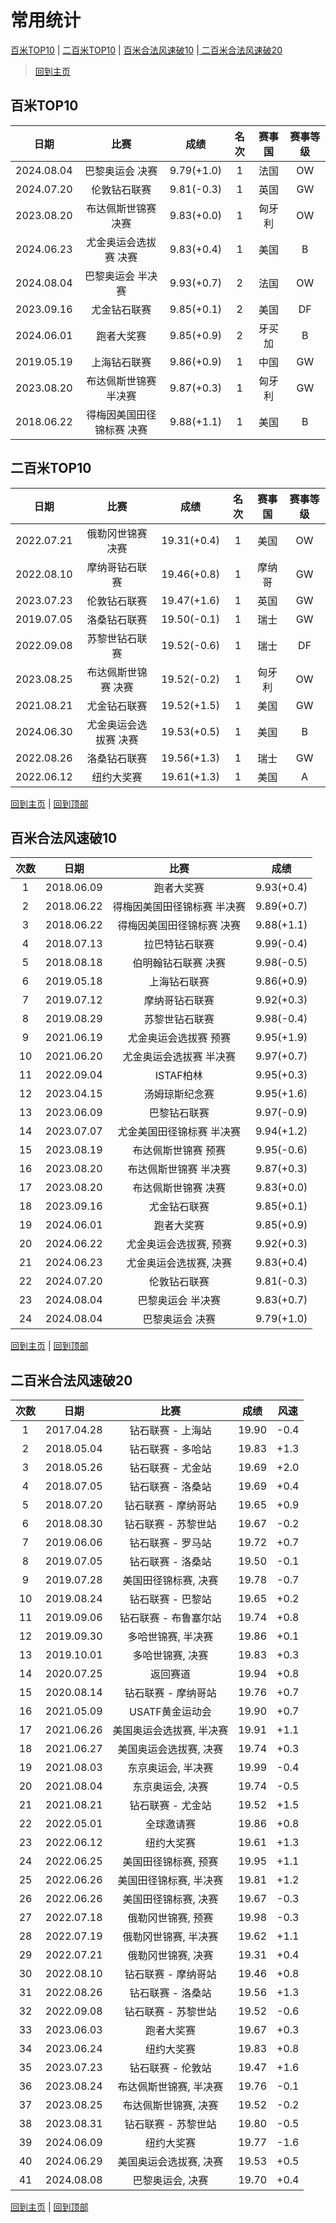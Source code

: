 # 常用统计

[百米TOP10](#1) | [二百米TOP10](#2) | [百米合法风速破10](#3) |[ 二百米合法风速破20](#4)

> [回到主页](./Profile.md)

## 百米TOP10<a id='1'></a>

|    日期    |           比赛            |    成绩    | 名次 | 赛事国 | 赛事等级 |
| :--------: | :-----------------------: | :--------: | :--: | :----: | :------: |
| 2024.08.04 |      巴黎奥运会 决赛      | 9.79(+1.0) |  1   |  法国  |    OW    |
| 2024.07.20 |       伦敦钻石联赛        | 9.81(-0.3) |  1   |  英国  |    GW    |
| 2023.08.20 |    布达佩斯世锦赛 决赛    | 9.83(+0.0) |  1   | 匈牙利 |    OW    |
| 2024.06.23 |   尤金奥运会选拔赛 决赛   | 9.83(+0.4) |  1   |  美国  |    B     |
| 2024.08.04 |     巴黎奥运会 半决赛     | 9.93(+0.7) |  2   |  法国  |    OW    |
| 2023.09.16 |       尤金钻石联赛        | 9.85(+0.1) |  2   |  美国  |    DF    |
| 2024.06.01 |        跑者大奖赛         | 9.85(+0.9) |  2   | 牙买加 |    B     |
| 2019.05.19 |       上海钻石联赛        | 9.86(+0.9) |  1   |  中国  |    GW    |
| 2023.08.20 |   布达佩斯世锦赛 半决赛   | 9.87(+0.3) |  1   | 匈牙利 |    GW    |
| 2018.06.22 | 得梅因美国田径锦标赛 决赛 | 9.88(+1.1) |  1   |  美国  |    B     |


## 二百米TOP10<a id='2'></a>

| 日期         | 比赛          | 成绩          | 名次 | 赛事国 | 赛事等级 |
|:----------:|:-----------:|:-----------:|:---:|:---:|:----:|
| 2022.07.21 | 俄勒冈世锦赛 决赛   | 19.31(+0.4) | 1  | 美国  | OW   |
| 2022.08.10 | 摩纳哥钻石联赛     | 19.46(+0.8) | 1  | 摩纳哥 | GW   |
| 2023.07.23 | 伦敦钻石联赛      | 19.47(+1.6) | 1  | 英国  | GW   |
| 2019.07.05 | 洛桑钻石联赛      | 19.50(-0.1) | 1  | 瑞士  | GW   |
| 2022.09.08 | 苏黎世钻石联赛     | 19.52(-0.6) | 1  | 瑞士  | DF   |
| 2023.08.25 | 布达佩斯世锦赛 决赛  | 19.52(-0.2) | 1  | 匈牙利 | OW   |
| 2021.08.21 | 尤金钻石联赛      | 19.52(+1.5) | 1  | 美国  | GW   |
| 2024.06.30 | 尤金奥运会选拔赛 决赛 | 19.53(+0.5) | 1  | 美国  | B    |
| 2022.08.26 | 洛桑钻石联赛      | 19.56(+1.3) | 1  | 瑞士  | GW   |
| 2022.06.12 | 纽约大奖赛       | 19.61(+1.3) | 1  | 美国  | A    |


[回到主页](./Profile.md) | [回到顶部](#常用统计)

## 百米合法风速破10<a id='3'></a>

| 次数 |    日期    |            比赛             |    成绩    |
| :--: | :--------: | :-------------------------: | :--------: |
|  1   | 2018.06.09 |         跑者大奖赛          | 9.93(+0.4) |
|  2   | 2018.06.22 | 得梅因美国田径锦标赛 半决赛 | 9.89(+0.7) |
|  3   | 2018.06.22 |  得梅因美国田径锦标赛 决赛  | 9.88(+1.1) |
|  4   | 2018.07.13 |       拉巴特钻石联赛        | 9.99(-0.4) |
|  5   | 2018.08.18 |     伯明翰钻石联赛 决赛     | 9.98(-0.5) |
|  6   | 2019.05.18 |        上海钻石联赛         | 9.86(+0.9) |
|  7   | 2019.07.12 |       摩纳哥钻石联赛        | 9.92(+0.3) |
|  8   | 2019.08.29 |       苏黎世钻石联赛        | 9.98(-0.4) |
|  9   | 2021.06.19 |    尤金奥运会选拔赛 预赛    | 9.95(+1.9) |
|  10  | 2021.06.20 |   尤金奥运会选拔赛 半决赛   | 9.97(+0.7) |
|  11  | 2022.09.04 |          ISTAF柏林          | 9.95(+0.3) |
|  12  | 2023.04.15 |       汤姆琼斯纪念赛        | 9.95(+1.6) |
|  13  | 2023.06.09 |        巴黎钻石联赛         | 9.97(-0.9) |
|  14  | 2023.07.07 |  尤金美国田径锦标赛 半决赛  | 9.94(+1.2) |
|  15  | 2023.08.19 |     布达佩斯世锦赛 预赛     | 9.95(-0.6) |
|  16  | 2023.08.20 |    布达佩斯世锦赛 半决赛    | 9.87(+0.3) |
|  17  | 2023.08.20 |     布达佩斯世锦赛 决赛     | 9.83(+0.0) |
|  18  | 2023.09.16 |        尤金钻石联赛         | 9.85(+0.1) |
|  19  | 2024.06.01 |         跑者大奖赛          | 9.85(+0.9) |
|  20  | 2024.06.22 |   尤金奥运会选拔赛, 预赛    | 9.92(+0.3) |
|  21  | 2024.06.23 |   尤金奥运会选拔赛, 决赛    | 9.83(+0.4) |
|  22  | 2024.07.20 |        伦敦钻石联赛         | 9.81(-0.3) |
|  23  | 2024.08.04 |      巴黎奥运会 半决赛      | 9.83(+0.7) |
|  24  | 2024.08.04 |       巴黎奥运会 决赛       | 9.79(+1.0) |

[回到主页](./Profile.md) | [回到顶部](#常用统计)

## 二百米合法风速破20<a id='4'></a>

| 次数 |    日期    |           比赛           | 成绩  | 风速 |
| :--: | :--------: | :----------------------: | :---: | :--: |
|  1   | 2017.04.28 |    钻石联赛 - 上海站     | 19.90 | -0.4 |
|  2   | 2018.05.04 |    钻石联赛 - 多哈站     | 19.83 | +1.3 |
|  3   | 2018.05.26 |    钻石联赛 - 尤金站     | 19.69 | +2.0 |
|  4   | 2018.07.05 |    钻石联赛 - 洛桑站     | 19.69 | +0.4 |
|  5   | 2018.07.20 |   钻石联赛 - 摩纳哥站    | 19.65 | +0.9 |
|  6   | 2018.08.30 |   钻石联赛 - 苏黎世站    | 19.67 | -0.2 |
|  7   | 2019.06.06 |    钻石联赛 - 罗马站     | 19.72 | +0.7 |
|  8   | 2019.07.05 |    钻石联赛 - 洛桑站     | 19.50 | -0.1 |
|  9   | 2019.07.28 |   美国田径锦标赛, 决赛   | 19.78 | -0.7 |
|  10  | 2019.08.24 |    钻石联赛 - 巴黎站     | 19.65 | +0.2 |
|  11  | 2019.09.06 |  钻石联赛 - 布鲁塞尔站   | 19.74 | +0.8 |
|  12  | 2019.09.30 |    多哈世锦赛, 半决赛    | 19.86 | +0.1 |
|  13  | 2019.10.01 |     多哈世锦赛, 决赛     | 19.83 | +0.3 |
|  14  | 2020.07.25 |         返回赛道         | 19.94 | +0.8 |
|  15  | 2020.08.14 |   钻石联赛 - 摩纳哥站    | 19.76 | +0.7 |
|  16  | 2021.05.09 |     USATF黄金运动会      | 19.90 | +0.7 |
|  17  | 2021.06.26 | 美国奥运会选拔赛, 半决赛 | 19.91 | +1.1 |
|  18  | 2021.06.27 |  美国奥运会选拔赛, 决赛  | 19.74 | +0.3 |
|  19  | 2021.08.03 |    东京奥运会, 半决赛    | 19.99 | -0.4 |
|  20  | 2021.08.04 |     东京奥运会, 决赛     | 19.74 | -0.5 |
|  21  | 2021.08.21 |    钻石联赛 - 尤金站     | 19.52 | +1.5 |
|  22  | 2022.05.01 |        全球邀请赛        | 19.86 | +0.8 |
|  23  | 2022.06.12 |        纽约大奖赛        | 19.61 | +1.3 |
|  24  | 2022.06.25 |   美国田径锦标赛, 预赛   | 19.95 | +1.1 |
|  25  | 2022.06.26 |  美国田径锦标赛, 半决赛  | 19.81 | +1.2 |
|  26  | 2022.06.26 |   美国田径锦标赛, 决赛   | 19.67 | -0.3 |
|  27  | 2022.07.18 |    俄勒冈世锦赛, 预赛    | 19.98 | -0.3 |
|  28  | 2022.07.19 |   俄勒冈世锦赛, 半决赛   | 19.62 | +1.1 |
|  29  | 2022.07.21 |    俄勒冈世锦赛, 决赛    | 19.31 | +0.4 |
|  30  | 2022.08.10 |   钻石联赛 - 摩纳哥站    | 19.46 | +0.8 |
|  31  | 2022.08.26 |    钻石联赛 - 洛桑站     | 19.56 | +1.3 |
|  32  | 2022.09.08 |   钻石联赛 - 苏黎世站    | 19.52 | -0.6 |
|  33  | 2023.06.03 |        跑者大奖赛        | 19.67 | +0.3 |
|  34  | 2023.06.24 |        纽约大奖赛        | 19.83 | +0.8 |
|  35  | 2023.07.23 |    钻石联赛 - 伦敦站     | 19.47 | +1.6 |
|  36  | 2023.08.24 |  布达佩斯世锦赛, 半决赛  | 19.76 | -0.1 |
|  37  | 2023.08.25 |   布达佩斯世锦赛, 决赛   | 19.52 | -0.2 |
|  38  | 2023.08.31 |   钻石联赛 - 苏黎世站    | 19.80 | -0.5 |
|  39  | 2024.06.09 |        纽约大奖赛        | 19.77 | -1.6 |
|  40  | 2024.06.29 |  美国奥运会选拔赛, 决赛  | 19.53 | +0.5 |
|  41  | 2024.08.08 |     巴黎奥运会, 决赛     | 19.70 | +0.4 |

[回到主页](./Profile.md) | [回到顶部](#常用统计)
